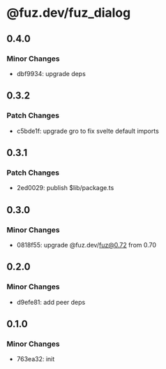 # @fuz.dev/fuz_dialog

## 0.4.0

### Minor Changes

- dbf9934: upgrade deps

## 0.3.2

### Patch Changes

- c5bde1f: upgrade gro to fix svelte default imports

## 0.3.1

### Patch Changes

- 2ed0029: publish $lib/package.ts

## 0.3.0

### Minor Changes

- 0818f55: upgrade @fuz.dev/fuz@0.72 from 0.70

## 0.2.0

### Minor Changes

- d9efe81: add peer deps

## 0.1.0

### Minor Changes

- 763ea32: init
